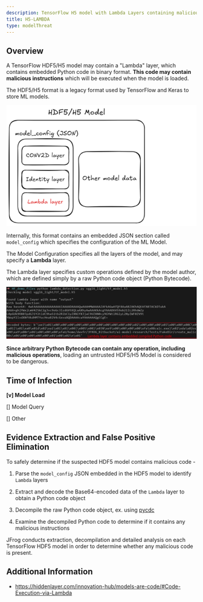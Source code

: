 ```yaml
---
description: TensorFlow H5 model with Lambda Layers containing malicious code
title: H5-LAMBDA
type: modelThreat
---
```



## Overview

A TensorFlow HDF5/H5 model may contain a "Lambda" layer, which contains embedded Python code in binary format. **This code may contain malicious instructions** which will be executed when the model is loaded.

The HDF5/H5 format is a legacy format used by TensorFlow and Keras to store ML models.

![](/img/hdf5_format.png)

Internally, this format contains an embedded JSON section called `model_config` which specifies the configuration of the ML Model.

The Model Configuration specifies all the layers of the model, and may specify a **Lambda** layer.

The Lambda layer specifies custom operations defined by the model author, which are defined simply by a raw Python code object (Python Bytecode).

![](/img/hdf5_lambda.png)

**Since arbitrary Python Bytecode can contain any operation, including malicious operations**, loading an untrusted HDF5/H5 Model is considered to be dangerous.



## Time of Infection

**[v] Model Load**

[] Model Query

[] Other



## Evidence Extraction and False Positive Elimination

To safely determine if the suspected HDF5 model contains malicious code -

1. Parse the `model_config` JSON embedded in the HDF5 model to identify `Lambda` layers

2. Extract and decode the Base64-encoded data of the `Lambda` layer to obtain a Python code object

3. Decompile the raw Python code object, ex. using [pycdc](https://github.com/zrax/pycdc)

4. Examine the decompiled Python code to determine if it contains any malicious instructions

   

JFrog conducts extraction, decompilation and detailed analysis on each TensorFlow HDF5 model in order to determine whether any malicious code is present.



## Additional Information

* https://hiddenlayer.com/innovation-hub/models-are-code/#Code-Execution-via-Lambda